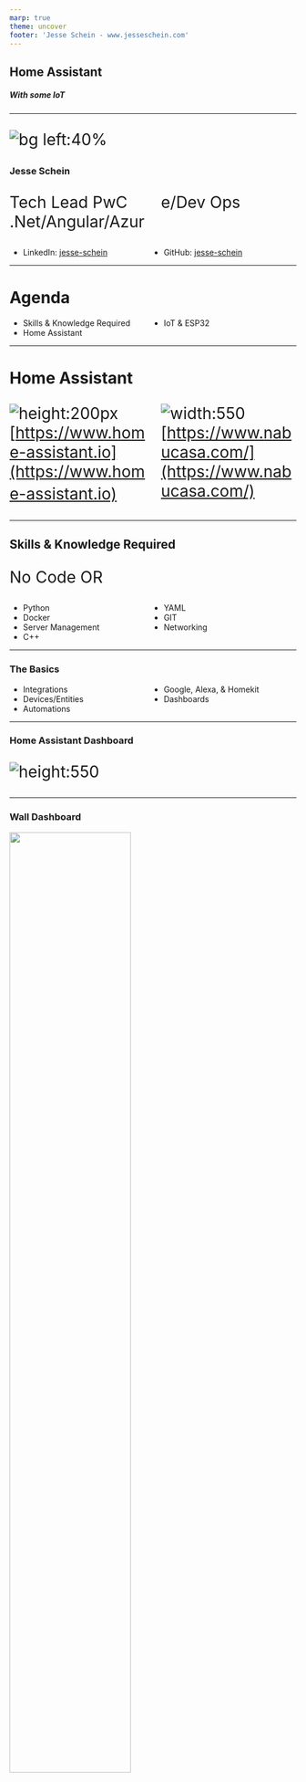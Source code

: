 ```yaml
---
marp: true
theme: uncover
footer: 'Jesse Schein - www.jesseschein.com'
---
```

## Home Assistant
##### With some IoT

---
![bg left:40%](../img/profile.jpg)

### Jesse Schein
Tech Lead
PwC
.Net/Angular/Azure/Dev Ops
- LinkedIn: [jesse-schein](https://www.linkedin.com/in/jesseschein/)
- GitHub: [jesse-schein](https://github.com/jesse-schein)


---
# Agenda
- Skills & Knowledge Required
- Home Assistant
- IoT & ESP32

---


# Home Assistant
<style>
p {columns: 2; font-size: 28px;}
</style>
![height:200px](../img/home-assistant.jpg)
[https://www.home-assistant.io](https://www.home-assistant.io) 
ㅤ
![width:550](../img/nabu-casa.jpg)
[https://www.nabucasa.com/](https://www.nabucasa.com/)


---
## Skills & Knowledge Required
No Code OR

- Python
- Docker
- Server Management
- C++
- YAML
- GIT
- Networking

---

### The Basics

- Integrations
- Devices/Entities
- Automations
- Google, Alexa, & Homekit
- Dashboards
--- 

### Home Assistant Dashboard
![height:550](../img/dashboard.jpg)

---
### Wall Dashboard

<img style="width: 65%; margin: 0 auto;" src="../img/wall_dashboard.webp"/>

---
### Home Assistant - Integrations
- Over 1936 official integrations and many more on GitHub
- Popular ones include: Ikea, Google, Ecobee, Plex, MQTT, Alexa, Zigbee & Z-Wave
- Can create your own
- Can easily create custom devices to do whatever using ESPHome and ESP8266/ESP32 
(found in many cheap smart devices)

---
### Install Methods
<style>
ul {columns: 2;}
</style>
- Home Assistant Operating System
- Run in a docker container
- Run manually in python (don't do this)
- Raspberry Pi 3B+/4
- Any cheap PC/Server
- Virtual

---
### Integrations & Devices

- You setup Integrations
- Integrations give you devices and entities
- A device represents a "thing" 
- An entity represents a feature of a "thing"

---

### Jesse's Recommended Devices

<style>
    table, th, td {
        border: 1px solid black;
        font-size: 32px;
    }
</style>
<table>
<tr>
    <th>Type of Device</th>
    <th>Brand(s)</th>
</tr>

<tr>
    <td>Thermostat</td>
    <td>Ecobee / ZWave (honeywell)</td>
<tr>

<tr>
    <td>Alarm System</td>
    <td>Ring</td>
</tr>

<tr>
    <td>Motion Sensors</td>
    <td>Aqara Zigbee / Zooz ZWave </td>
</tr>

<tr>
    <td>Lights/Switches</td>
    <td>Zooz Switches / Zigbee Bulbs</td>
</tr>

<tr>
    <td>Zigbee / ZWave Dongles</td>
    <td>Nortek GoControl or Aeotec & Conbee</td>
</tr>

<tr>
    <td>Custom Devices</td>
    <td>M5Stack Boards</td>
</tr>

<tr>
    <td>Smart Speaker</td>
    <td>Google or Alexa</td>
</tr>

<tr>
    <td>Smart Door Lock</td>
    <td>Yale with ZWave or August Module</td>
</tr>

</table>

--- 

### Automations
- Done in Home Assistant directly
- Done via Node-Red

---

### Node Red

![width:100% height: 80%](../img/node-red.webp)

---

### ESP32 Microcontroller

- Manufactured at scale in China by Espressif
- Low Powered programmable 
- Used in many consumer products
- Over-The-Air updates
- No code required
    - YAML to C++
    - Flash with Tasmota (web ui)

---
### ESP32 Specs

- Single or Dual core up to 240mhz
- 385 KB - 512 KB ram
- External ram support
- 4 MB - 16 MB flash storage
- WiFi or Wifi/BLE/Bluetooth or Zigbee
- 40+ General Purpose Pins

---
### M5Stack Pre-Made Boards

- https://shop.m5stack.com/collections/m5-controllers

<div>
<img style="width:250px" src="../img/m5core2.webp"/>
<img style="width:250px" src="../img/m5stick.webp"/>
<img style="width:250px" src="../img/temp_sensor.webp"/>
<img style="width:250px" src="../img/water_unit.webp"/>
</div>

---

### ESPHome by Home Assistant

- No code based way to program custom devices
- YAML based
- Code Sharing
- Many examples online
- Can pretty much use any sensor

---

### Demo Time